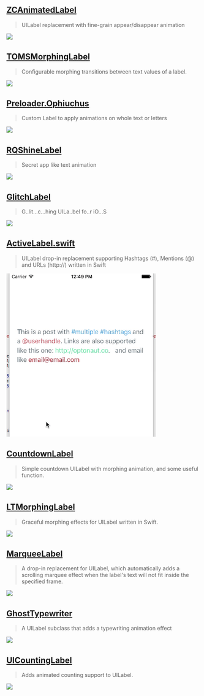 [ZCAnimatedLabel](https://github.com/overboming/ZCAnimatedLabel)
--
> UILabel replacement with fine-grain appear/disappear animation

![](https://camo.githubusercontent.com/96095320002c92104f5f289df902e18f11910bd5/687474703a2f2f7a697070792e6766796361742e636f6d2f4c696d69746564576967676c794765726d616e73686570686572642e676966)

[TOMSMorphingLabel](https://github.com/tomknig/TOMSMorphingLabel)
--
> Configurable morphing transitions between text values of a label.

![](https://github.com/tomknig/TOMSMorphingLabel/raw/master/demo.gif)

[Preloader.Ophiuchus](https://github.com/Yalantis/Preloader.Ophiuchus)
--
> Custom Label to apply animations on whole text or letters

![](https://raw.githubusercontent.com/Yalantis/Ophiuchus/master/Example/Ophiuchus/Resources/yalantistwodirections.gif)

[RQShineLabel](https://github.com/zipme/RQShineLabel)
--
> Secret app like text animation

![](https://raw.githubusercontent.com/zipme/RQShineLabel/master/Screenshots/rqshinelabel.gif)

[GlitchLabel](https://github.com/kciter/GlitchLabel)
--
> G..lit...c...hing UILa..bel fo..r iO...S

![](https://github.com/kciter/GlitchLabel/raw/master/Images/preview.gif)

[ActiveLabel.swift](https://github.com/optonaut/ActiveLabel.swift)
--
> UILabel drop-in replacement supporting Hashtags (#), Mentions (@) and URLs (http://) written in Swift

![](https://github.com/optonaut/ActiveLabel.swift/raw/master/ActiveLabelDemo/demo.gif)

[CountdownLabel](https://github.com/suzuki-0000/CountdownLabel)
--
> Simple countdown UILabel with morphing animation, and some useful function.

![](https://github.com/suzuki-0000/CountdownLabel/raw/master/Screenshots/example01.gif)

[LTMorphingLabel](https://github.com/lexrus/LTMorphingLabel)
--
> Graceful morphing effects for UILabel written in Swift.

![](https://cloud.githubusercontent.com/assets/219689/3594949/815cd3e8-0caa-11e4-9738-278a9c959478.gif)

[MarqueeLabel](https://github.com/cbpowell/MarqueeLabel)
--
> A drop-in replacement for UILabel, which automatically adds a scrolling marquee effect when the label's text will not fit inside the specified frame.

![](https://raw.githubusercontent.com/cbpowell/MarqueeLabel/master/Metadata/MarqueeLabelDemo.gif)

## [GhostTypewriter](https://github.com/wibosco/GhostTypewriter)
> A UILabel subclass that adds a typewriting animation effect

![](https://github.com/wibosco/GhostTypewriter/raw/master/typingAnimation.gif)

## [UICountingLabel](https://github.com/dataxpress/UICountingLabel)
> Adds animated counting support to UILabel.

![](https://github.com/dataxpress/UICountingLabel/raw/master/demo.gif)

